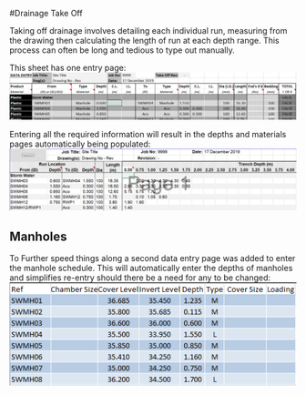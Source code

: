 #Drainage Take Off

Taking off drainage involves detailing each individual run, measuring from the drawing then calculating the length of run at each depth range.
This process can often be long and tedious to type out manually.

This sheet has one entry page:
![The entry page](/img/DataEntry.png)

Entering all the required information will result in the depths and materials pages automatically being populated:
![The resulting depths](/img/Depths.png)

## Manholes
To Further speed things along a second data entry page was added to enter the manhole schedule.  This will automatically enter the depths of manholes and simplifies re-entry should there be a need for any to be changed:
![Manhole entry page](/img/ManholeEntry.png)

